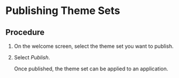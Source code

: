 <!-- loio80c5ab5b241e472dac4f77691b447e0a -->

# Publishing Theme Sets



## Procedure

1.  On the welcome screen, select the theme set you want to publish.

2.  Select *Publish*.

    Once published, the theme set can be applied to an application.


